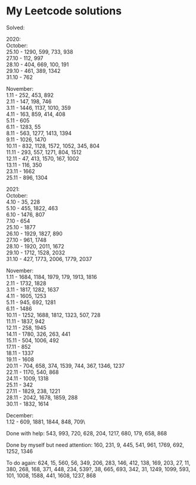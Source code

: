 # My Leetcode solutions

Solved:

2020:\
October:\
25.10 - 1290, 599, 733, 938\
27.10 - 112, 997\
28.10 - 404, 669, 100, 191\
29.10 - 461, 389, 1342\
31.10 - 762

November:\
1.11 - 252, 453, 892\
2.11 - 147, 198, 746\
3.11 - 1446, 1137, 1010, 359\
4.11 - 163, 859, 414, 408\
5.11 - 605\
6.11 - 1283, 55\
8.11 - 563, 1277, 1413, 1394\
9.11 - 1026, 1470\
10.11 - 832, 1128, 1572, 1052, 345, 804\
11.11 - 293, 557, 1271, 804,  1512\
12.11 - 47, 413, 1570, 167, 1002\
13.11 - 116, 350\
23.11 - 1662\
25.11 - 896, 1304


2021:\
October:\
4.10 - 35, 228\
5.10 - 455, 1822, 463\
6.10 - 1476, 807\
7.10 - 654\
25.10 - 1877\
26.10 - 1929, 1827, 890\
27.10 - 961, 1748\
28.10 - 1920, 2011, 1672\
29.10 - 1712, 1528, 2032\
31.10 - 427, 1773, 2006, 1779, 2037

November:\
1.11 - 1684, 1184, 1979, 179, 1913, 1816\
2.11 - 1732, 1828\
3.11 - 1817, 1282, 1637\
4.11 - 1605, 1253\
5.11 - 945, 692, 1281\
6.11 - 1486\
10.11 - 1252, 1688, 1812, 1323, 507, 728\
11.11 - 1837, 942\
12.11 - 258, 1945\
14.11 - 1780, 326, 263, 441\
15.11 - 504, 1006, 492\
17.11 - 852\
18.11 - 1337\
19.11 - 1608\
20.11 - 704, 658, 374, 1539, 744, 367, 1346, 1237\
22.11 - 1170, 540, 868\
24.11 - 1009, 1318\
25.11 - 342\
27.11 - 1829, 238, 1221\
28.11 - 2042, 1678, 1859, 288\
30.11 - 1832, 1614

December:\
1.12 - 609, 1881, 1844, 848, 709\


Done with help:
543, 993, 720, 628, 204, 1217, 680, 179, 658, 868

Done by myself but need attention:
160, 231, 9, 445, 541, 961, 1769, 692, 1252, 1346

To do again:
624, 15, 560, 56, 349, 206, 283, 146, 412, 138,
169, 203, 27, 11, 380, 268, 168, 371, 448, 234,
539?, 38, 665, 693, 342, 31, 1249, 1099, 593,
101, 1008, 1588, 441, 1608, 1237, 868
